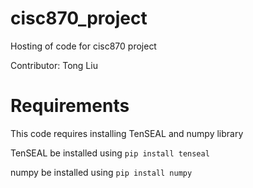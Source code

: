# cisc870_project
Hosting of code for cisc870 project

Contributor: Tong Liu


# Requirements
This code requires installing TenSEAL and numpy library

TenSEAL be installed using `pip install tenseal`

numpy be installed using `pip install numpy`